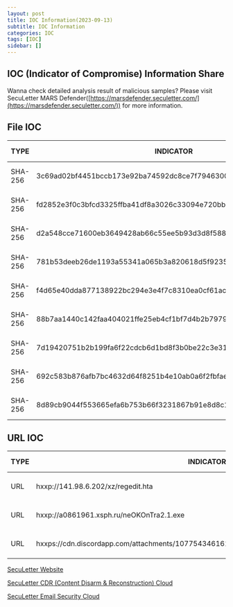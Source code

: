 ```yaml
---
layout: post
title: IOC Information(2023-09-13)
subtitle: IOC Information
categories: IOC
tags: [IOC]
sidebar: []
---
```


## **IOC (Indicator of Compromise) Information Share**

Wanna check detailed analysis result of malicious samples? Please visit SecuLetter MARS Defender([https://marsdefender.seculetter.com/](https://marsdefender.seculetter.com/)) for more information.

## File IOC

| TYPE | INDICATOR | Analysis Report |
| --- | --- | --- |
| SHA-256 | 3c69ad02bf4451bccb173e92ba74592dc8ce7f7946300bccff6e4b7f339e426f | [MARS DEFENDER REPORT](https://marsdefender.seculetter.com/?hash=3c69ad02bf4451bccb173e92ba74592dc8ce7f7946300bccff6e4b7f339e426f) |
| SHA-256 | fd2852e3f0c3bfcd3325ffba41df8a3026c33094e720bb49cf5b916650319b9b | [MARS DEFENDER REPORT](https://marsdefender.seculetter.com/?hash=fd2852e3f0c3bfcd3325ffba41df8a3026c33094e720bb49cf5b916650319b9b) |
| SHA-256 | d2a548cce71600eb3649428ab66c55ee5b93d3d8f58826ff88a4cad9a64e3b9e | [MARS DEFENDER REPORT](https://marsdefender.seculetter.com/?hash=d2a548cce71600eb3649428ab66c55ee5b93d3d8f58826ff88a4cad9a64e3b9e) |
| SHA-256 | 781b53deeb26de1193a55341a065b3a820618d5f92356a8d20f4bcf047da3658 | [MARS DEFENDER REPORT](https://marsdefender.seculetter.com/?hash=781b53deeb26de1193a55341a065b3a820618d5f92356a8d20f4bcf047da3658) |
| SHA-256 | f4d65e40dda877138922bc294e3e4f7c8310ea0cf61ac148d663e7848223b5b7 | [MARS DEFENDER REPORT](https://marsdefender.seculetter.com/?hash=f4d65e40dda877138922bc294e3e4f7c8310ea0cf61ac148d663e7848223b5b7) |
| SHA-256 | 88b7aa1440c142faa404021ffe25eb4cf1bf7d4b2b7979c7ffdc98014961aadf | [MARS DEFENDER REPORT](https://marsdefender.seculetter.com/?hash=88b7aa1440c142faa404021ffe25eb4cf1bf7d4b2b7979c7ffdc98014961aadf) |
| SHA-256 | 7d19420751b2b199fa6f22cdcb6d1bd8f3b0be22c3e31b2fbf27036c2d2d4ae7 | [MARS DEFENDER REPORT](https://marsdefender.seculetter.com/?hash=7d19420751b2b199fa6f22cdcb6d1bd8f3b0be22c3e31b2fbf27036c2d2d4ae7) |
| SHA-256 | 692c583b876afb7bc4632d64f8251b4e10ab0a6f2fbfaec34ff584fba5bce221 | [MARS DEFENDER REPORT](https://marsdefender.seculetter.com/?hash=692c583b876afb7bc4632d64f8251b4e10ab0a6f2fbfaec34ff584fba5bce221) |
| SHA-256 | 8d89cb9044f553665efa6b753b66f3231867b91e8d8c1cc519770e7bee0af1c4 | [MARS DEFENDER REPORT](https://marsdefender.seculetter.com/?hash=8d89cb9044f553665efa6b753b66f3231867b91e8d8c1cc519770e7bee0af1c4) |


## URL IOC

| TYPE | INDICATOR | Analysis Report |
| --- | --- | --- |
| URL | hxxp://141.98.6.202/xz/regedit.hta | [MARS DEFENDER REPORT](https://marsdefender.seculetter.com/?hash=781b53deeb26de1193a55341a065b3a820618d5f92356a8d20f4bcf047da3658) |
| URL | hxxp://a0861961.xsph.ru/neOKOnTra2.1.exe | [MARS DEFENDER REPORT](https://marsdefender.seculetter.com/?hash=f4d65e40dda877138922bc294e3e4f7c8310ea0cf61ac148d663e7848223b5b7) |
| URL | hxxps://cdn.discordapp.com/attachments/1077543461617676409/1150743707176402974/jahy.exe | [MARS DEFENDER REPORT](https://marsdefender.seculetter.com/?hash=8d89cb9044f553665efa6b753b66f3231867b91e8d8c1cc519770e7bee0af1c4) |


[SecuLetter Website](https://global.seculetter.com/)

[SecuLetter CDR (Content Disarm & Reconstruction) Cloud](https://aws.amazon.com/marketplace/pp/prodview-rojjj6xvqijfk)

[SecuLetter Email Security Cloud](https://aws.amazon.com/marketplace/pp/prodview-ndwijdxk7iobk)



